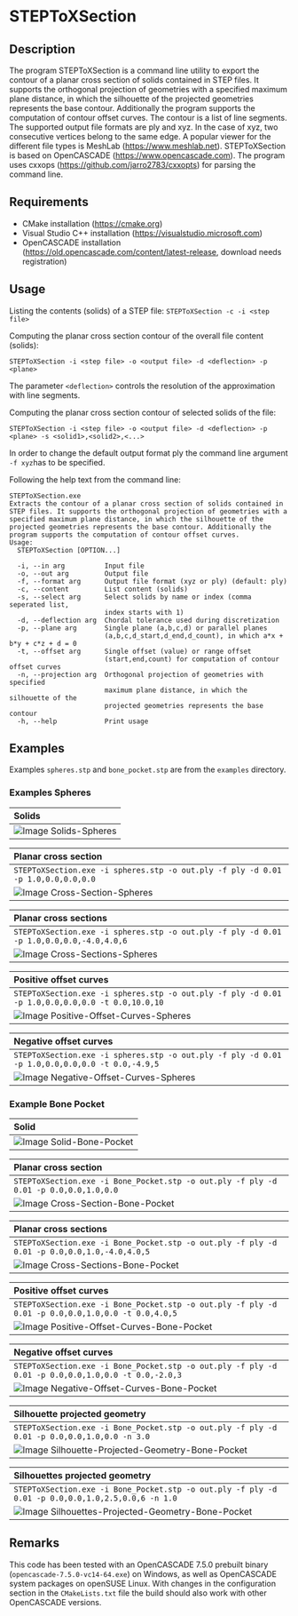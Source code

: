 # STEPToXSection

## Description
The program STEPToXSection is a command line utility to export the contour of a planar cross section of solids contained in STEP files. It supports the orthogonal projection of geometries with a specified maximum plane distance, in which the silhouette of the projected geometries represents the base contour. Additionally the program supports the computation of contour offset curves. The contour is a list of line segments. The supported output file formats are ply and xyz. In the case of xyz, two consecutive vertices belong to the same edge. A popular viewer for the different file types is MeshLab (https://www.meshlab.net). STEPToXSection is based on OpenCASCADE (https://www.opencascade.com). The program uses cxxops (https://github.com/jarro2783/cxxopts) for parsing the command line.

## Requirements
 * CMake installation (https://cmake.org)
 * Visual Studio C++ installation (https://visualstudio.microsoft.com)
 * OpenCASCADE installation (https://old.opencascade.com/content/latest-release, download needs registration)

## Usage
Listing the contents (solids) of a STEP file:
`STEPToXSection -c -i <step file>`

Computing the planar cross section contour of the overall file content (solids):

`STEPToXSection -i <step file> -o <output file> -d <deflection> -p <plane>`

The parameter `<deflection>` controls the resolution of the approximation with line segments.

Computing the planar cross section contour of selected solids of the file:

`STEPToXSection -i <step file> -o <output file> -d <deflection> -p <plane> -s <solid1>,<solid2>,<...>`

In order to change the default output format ply the command line argument `-f xyz`has to be specified.

Following the help text from the command line:
```
STEPToXSection.exe
Extracts the contour of a planar cross section of solids contained in STEP files. It supports the orthogonal projection of geometries with a specified maximum plane distance, in which the silhouette of the projected geometries represents the base contour. Additionally the program supports the computation of contour offset curves.
Usage:
  STEPToXSection [OPTION...]

  -i, --in arg          Input file
  -o, --out arg         Output file
  -f, --format arg      Output file format (xyz or ply) (default: ply)
  -c, --content         List content (solids)
  -s, --select arg      Select solids by name or index (comma seperated list,
                        index starts with 1)
  -d, --deflection arg  Chordal tolerance used during discretization
  -p, --plane arg       Single plane (a,b,c,d) or parallel planes
                        (a,b,c,d_start,d_end,d_count), in which a*x + b*y + c*z + d = 0
  -t, --offset arg      Single offset (value) or range offset
                        (start,end,count) for computation of contour offset curves
  -n, --projection arg  Orthogonal projection of geometries with specified
                        maximum plane distance, in which the silhouette of the
                        projected geometries represents the base contour
  -h, --help            Print usage
```

## Examples

Examples `spheres.stp` and `bone_pocket.stp` are from the `examples` directory.

### Examples Spheres

| Solids |
| :--- |
| ![Image Solids-Spheres](examples/spheres/solids.png) |

| Planar cross section |
| :--- |
| `STEPToXSection.exe -i spheres.stp -o out.ply -f ply -d 0.01 -p 1.0,0.0,0.0,0.0` |
| ![Image Cross-Section-Spheres](examples/spheres/cross_section.png) |

| Planar cross sections |
| :--- |
| `STEPToXSection.exe -i spheres.stp -o out.ply -f ply -d 0.01 -p 1.0,0.0,0.0,-4.0,4.0,6` |
| ![Image Cross-Sections-Spheres](examples/spheres/cross_sections.png) |

| Positive offset curves |
| :--- |
| `STEPToXSection.exe -i spheres.stp -o out.ply -f ply -d 0.01 -p 1.0,0.0,0.0,0.0 -t 0.0,10.0,10` |
| ![Image Positive-Offset-Curves-Spheres](examples/spheres/positive_offset_curves.png) |

| Negative offset curves |
| :--- |
| `STEPToXSection.exe -i spheres.stp -o out.ply -f ply -d 0.01 -p 1.0,0.0,0.0,0.0 -t 0.0,-4.9,5` |
| ![Image Negative-Offset-Curves-Spheres](examples/spheres/negative_offset_curves.png) |

### Example Bone Pocket

| Solid |
| :--- |
| ![Image Solid-Bone-Pocket](examples/bone_pocket/solid.png) |

| Planar cross section |
| :--- |
| `STEPToXSection.exe -i Bone_Pocket.stp -o out.ply -f ply -d 0.01 -p 0.0,0.0,1.0,0.0` |
| ![Image Cross-Section-Bone-Pocket](examples/bone_pocket/cross_section.png) |

| Planar cross sections |
| :--- |
| `STEPToXSection.exe -i Bone_Pocket.stp -o out.ply -f ply -d 0.01 -p 0.0,0.0,1.0,-4.0,4.0,5` |
| ![Image Cross-Sections-Bone-Pocket](examples/bone_pocket/cross_sections.png) |

| Positive offset curves |
| :--- |
| `STEPToXSection.exe -i Bone_Pocket.stp -o out.ply -f ply -d 0.01 -p 0.0,0.0,1.0,0.0 -t 0.0,4.0,5` |
| ![Image Positive-Offset-Curves-Bone-Pocket](examples/bone_pocket/positive_offset_curves.png) |

| Negative offset curves |
| :--- |
| `STEPToXSection.exe -i Bone_Pocket.stp -o out.ply -f ply -d 0.01 -p 0.0,0.0,1.0,0.0 -t 0.0,-2.0,3` |
| ![Image Negative-Offset-Curves-Bone-Pocket](examples/bone_pocket/negative_offset_curves.png) |

| Silhouette projected geometry |
| :--- |
| `STEPToXSection.exe -i Bone_Pocket.stp -o out.ply -f ply -d 0.01 -p 0.0,0.0,1.0,0.0 -n 3.0` |
| ![Image Silhouette-Projected-Geometry-Bone-Pocket](examples/bone_pocket/silhouette_projected_geometry.png) |

| Silhouettes projected geometry |
| :--- |
| `STEPToXSection.exe -i Bone_Pocket.stp -o out.ply -f ply -d 0.01 -p 0.0,0.0,1.0,2.5,0.0,6 -n 1.0` |
| ![Image Silhouettes-Projected-Geometry-Bone-Pocket](examples/bone_pocket/silhouettes_projected_geometry.png) |

## Remarks
This code has been tested with an OpenCASCADE 7.5.0 prebuilt binary (`opencascade-7.5.0-vc14-64.exe`) on Windows, as well as OpenCASCADE system packages on openSUSE Linux. With changes in the configuration section in the `CMakeLists.txt` file the build should also work with other OpenCASCADE versions.